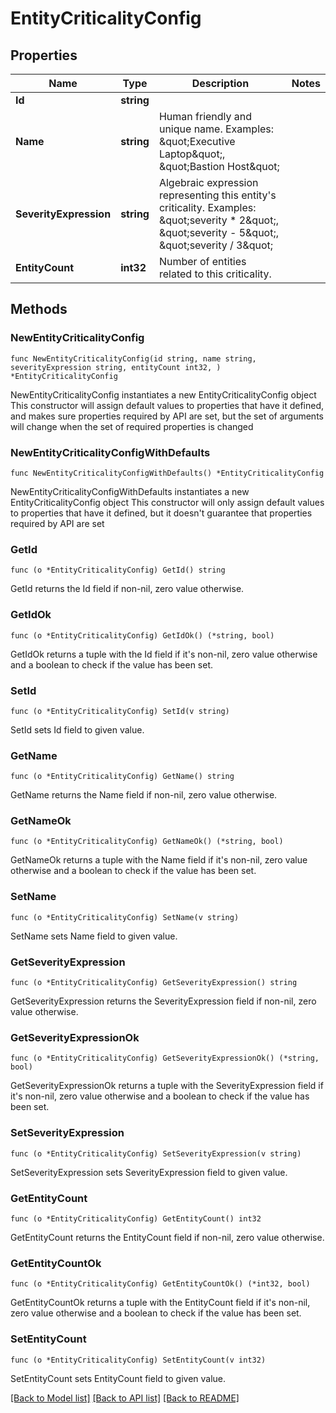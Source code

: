 # EntityCriticalityConfig

## Properties

Name | Type | Description | Notes
------------ | ------------- | ------------- | -------------
**Id** | **string** |  | 
**Name** | **string** | Human friendly and unique name. Examples: \&quot;Executive Laptop\&quot;, \&quot;Bastion Host\&quot; | 
**SeverityExpression** | **string** | Algebraic expression representing this entity&#39;s criticality. Examples: \&quot;severity * 2\&quot;, \&quot;severity - 5\&quot;, \&quot;severity / 3\&quot; | 
**EntityCount** | **int32** | Number of entities related to this criticality. | 

## Methods

### NewEntityCriticalityConfig

`func NewEntityCriticalityConfig(id string, name string, severityExpression string, entityCount int32, ) *EntityCriticalityConfig`

NewEntityCriticalityConfig instantiates a new EntityCriticalityConfig object
This constructor will assign default values to properties that have it defined,
and makes sure properties required by API are set, but the set of arguments
will change when the set of required properties is changed

### NewEntityCriticalityConfigWithDefaults

`func NewEntityCriticalityConfigWithDefaults() *EntityCriticalityConfig`

NewEntityCriticalityConfigWithDefaults instantiates a new EntityCriticalityConfig object
This constructor will only assign default values to properties that have it defined,
but it doesn't guarantee that properties required by API are set

### GetId

`func (o *EntityCriticalityConfig) GetId() string`

GetId returns the Id field if non-nil, zero value otherwise.

### GetIdOk

`func (o *EntityCriticalityConfig) GetIdOk() (*string, bool)`

GetIdOk returns a tuple with the Id field if it's non-nil, zero value otherwise
and a boolean to check if the value has been set.

### SetId

`func (o *EntityCriticalityConfig) SetId(v string)`

SetId sets Id field to given value.


### GetName

`func (o *EntityCriticalityConfig) GetName() string`

GetName returns the Name field if non-nil, zero value otherwise.

### GetNameOk

`func (o *EntityCriticalityConfig) GetNameOk() (*string, bool)`

GetNameOk returns a tuple with the Name field if it's non-nil, zero value otherwise
and a boolean to check if the value has been set.

### SetName

`func (o *EntityCriticalityConfig) SetName(v string)`

SetName sets Name field to given value.


### GetSeverityExpression

`func (o *EntityCriticalityConfig) GetSeverityExpression() string`

GetSeverityExpression returns the SeverityExpression field if non-nil, zero value otherwise.

### GetSeverityExpressionOk

`func (o *EntityCriticalityConfig) GetSeverityExpressionOk() (*string, bool)`

GetSeverityExpressionOk returns a tuple with the SeverityExpression field if it's non-nil, zero value otherwise
and a boolean to check if the value has been set.

### SetSeverityExpression

`func (o *EntityCriticalityConfig) SetSeverityExpression(v string)`

SetSeverityExpression sets SeverityExpression field to given value.


### GetEntityCount

`func (o *EntityCriticalityConfig) GetEntityCount() int32`

GetEntityCount returns the EntityCount field if non-nil, zero value otherwise.

### GetEntityCountOk

`func (o *EntityCriticalityConfig) GetEntityCountOk() (*int32, bool)`

GetEntityCountOk returns a tuple with the EntityCount field if it's non-nil, zero value otherwise
and a boolean to check if the value has been set.

### SetEntityCount

`func (o *EntityCriticalityConfig) SetEntityCount(v int32)`

SetEntityCount sets EntityCount field to given value.



[[Back to Model list]](../README.md#documentation-for-models) [[Back to API list]](../README.md#documentation-for-api-endpoints) [[Back to README]](../README.md)


